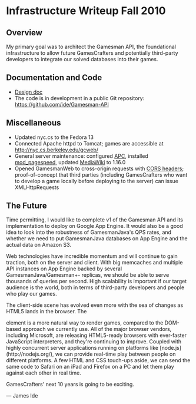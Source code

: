 Infrastructure Writeup Fall 2010
================================

Overview
--------

My primary goal was to architect the Gamesman API, the foundational infrastructure to allow future GamesCrafters and potentially third-party developers to integrate our solved databases into their games.

Documentation and Code
----------------------

-   [Design doc](http://goo.gl/2RfxU)
-   The code is in development in a public Git repository: <https://github.com/ide/Gamesman-API>

Miscellaneous
-------------

-   Updated nyc.cs to the Fedora 13
-   Connected Apache httpd to Tomcat; games are accessible at <http://nyc.cs.berkeley.edu/gcweb/>
-   General server maintenance: configured [APC](http://pecl.php.net/package/APC), installed [mod\_pagespeed](http://code.google.com/speed/page-speed/docs/module.html), updated [MediaWiki](http://www.mediawiki.org/wiki/Download) to 1.16.0
-   Opened GamesmanWeb to cross-origin requests with [CORS headers](http://www.w3.org/TR/cors/); proof-of-concept that third parties (including GamesCrafters who want to develop a game locally before deploying to the server) can issue XMLHttpRequests

The Future
----------

Time permitting, I would like to complete v1 of the Gamesman API and its implementation to deploy on Google App Engine. It would also be a good idea to look into the robustness of GamesmanJava's QPS rates, and whether we need to put GamesmanJava databases on App Engine and the actual data on Amazon S3.

Web technologies have incredible momentum and will continue to gain traction, both on the server and client. With big memcaches and multiple API instances on App Engine backed by several GamesmanJava/Gamesman+- replicas, we should be able to serve thousands of queries per second. High scalability is important if our target audience is the world, both in terms of third-party developers and people who play our games.

The client-side scene has evolved even more with the sea of changes as HTML5 lands in the browser. The

<canvas>
element is a more natural way to render games, compared to the DOM-based approach we currently use. All of the major browser vendors, including Microsoft, are releasing HTML5-ready browsers with ever-faster JavaScript interpreters, and they're continuing to improve. Coupled with highly concurrent server applications running on platforms like [node.js](http://nodejs.org/), we can provide real-time play between people on different platforms. A few HTML and CSS touch-ups aside, we can send the same code to Safari on an iPad and Firefox on a PC and let them play against each other in real time.

GamesCrafters' next 10 years is going to be exciting.

— James Ide
